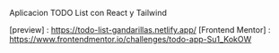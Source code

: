 Aplicacion TODO List con React y Tailwind

[preview] : https://todo-list-gandarillas.netlify.app/
[Frontend Mentor] : https://www.frontendmentor.io/challenges/todo-app-Su1_KokOW
